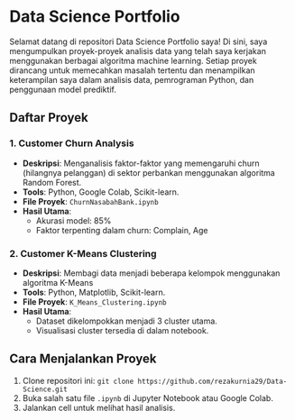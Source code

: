 # Data Science Portfolio

Selamat datang di repositori Data Science Portfolio saya! Di sini, saya mengumpulkan proyek-proyek analisis data yang telah saya kerjakan menggunakan berbagai algoritma machine learning. Setiap proyek dirancang untuk memecahkan masalah tertentu dan menampilkan keterampilan saya dalam analisis data, pemrograman Python, dan penggunaan model prediktif.

## Daftar Proyek

### 1. Customer Churn Analysis
- **Deskripsi**: Menganalisis faktor-faktor yang memengaruhi churn (hilangnya pelanggan) di sektor perbankan menggunakan algoritma Random Forest.
- **Tools**: Python, Google Colab, Scikit-learn.
- **File Proyek**: `ChurnNasabahBank.ipynb`
- **Hasil Utama**:
  - Akurasi model: 85%
  - Faktor terpenting dalam churn: Complain, Age
 
### 2. Customer K-Means Clustering
- **Deskripsi**: Membagi data menjadi beberapa kelompok menggunakan algoritma K-Means
- **Tools**: Python, Matplotlib, Scikit-learn.
- **File Proyek**: `K_Means_Clustering.ipynb`
- **Hasil Utama**:
  - Dataset dikelompokkan menjadi 3 cluster utama.
  - Visualisasi cluster tersedia di dalam notebook.

## Cara Menjalankan Proyek
1. Clone repositori ini: `git clone https://github.com/rezakurnia29/Data-Science.git`
2. Buka salah satu file `.ipynb` di Jupyter Notebook atau Google Colab.
3. Jalankan cell untuk melihat hasil analisis.


